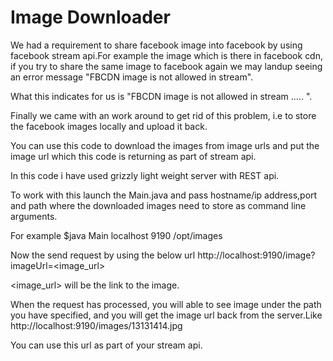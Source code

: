 Image Downloader
============

We had a requirement to share facebook image into facebook by using facebook stream api.For example the image which is there in facebook cdn,
if you try to share the same image to facebook again we may landup seeing an error message 
"FBCDN image is not allowed in stream".

What this indicates for us is "FBCDN image is not allowed in stream ..... ".

Finally we came with an work around to get rid of this problem, i.e to store the facebook images locally and upload it back.

You can use this code to download the images from image urls and put the image url which this code is returning as part 
of stream api.

In this code i have used grizzly light weight server with REST api.

To work with this launch the Main.java and pass hostname/ip address,port and path where the downloaded images need to store as
command line arguments.

For example
$java Main localhost 9190 /opt/images

Now the send request by using the below url 
http://localhost:9190/image?imageUrl=<image_url>

<image_url> will be the link to the image.

When the request has processed, you will able to see image under the path you have specified, and you will get 
the image url back from the server.Like http://localhost:9190/images/13131414.jpg

You can use this url as part of your stream api.
